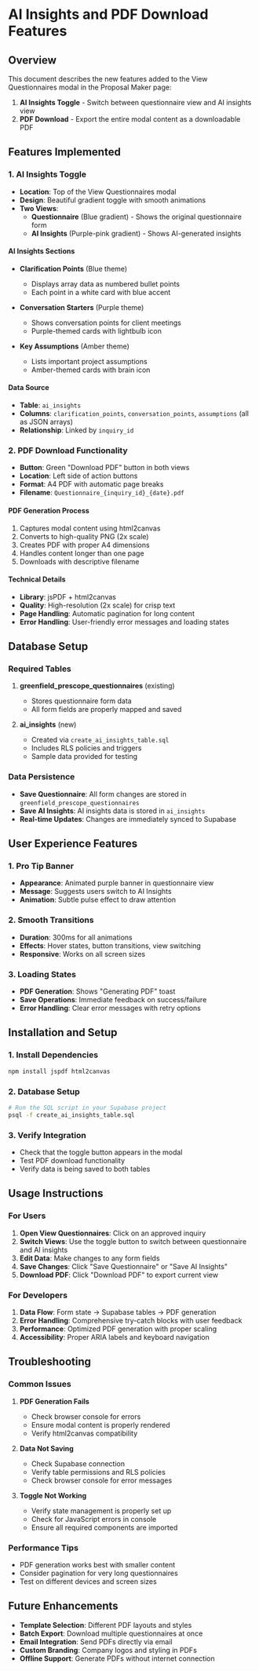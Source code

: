 # AI Insights and PDF Download Features

## Overview
This document describes the new features added to the View Questionnaires modal in the Proposal Maker page:
1. **AI Insights Toggle** - Switch between questionnaire view and AI insights view
2. **PDF Download** - Export the entire modal content as a downloadable PDF

## Features Implemented

### 1. AI Insights Toggle
- **Location**: Top of the View Questionnaires modal
- **Design**: Beautiful gradient toggle with smooth animations
- **Two Views**:
  - **Questionnaire** (Blue gradient) - Shows the original questionnaire form
  - **AI Insights** (Purple-pink gradient) - Shows AI-generated insights

#### AI Insights Sections
- **Clarification Points** (Blue theme)
  - Displays array data as numbered bullet points
  - Each point in a white card with blue accent
  
- **Conversation Starters** (Purple theme)
  - Shows conversation points for client meetings
  - Purple-themed cards with lightbulb icon
  
- **Key Assumptions** (Amber theme)
  - Lists important project assumptions
  - Amber-themed cards with brain icon

#### Data Source
- **Table**: `ai_insights`
- **Columns**: `clarification_points`, `conversation_points`, `assumptions` (all as JSON arrays)
- **Relationship**: Linked by `inquiry_id`

### 2. PDF Download Functionality
- **Button**: Green "Download PDF" button in both views
- **Location**: Left side of action buttons
- **Format**: A4 PDF with automatic page breaks
- **Filename**: `Questionnaire_{inquiry_id}_{date}.pdf`

#### PDF Generation Process
1. Captures modal content using html2canvas
2. Converts to high-quality PNG (2x scale)
3. Creates PDF with proper A4 dimensions
4. Handles content longer than one page
5. Downloads with descriptive filename

#### Technical Details
- **Library**: jsPDF + html2canvas
- **Quality**: High-resolution (2x scale) for crisp text
- **Page Handling**: Automatic pagination for long content
- **Error Handling**: User-friendly error messages and loading states

## Database Setup

### Required Tables
1. **greenfield_prescope_questionnaires** (existing)
   - Stores questionnaire form data
   - All form fields are properly mapped and saved

2. **ai_insights** (new)
   - Created via `create_ai_insights_table.sql`
   - Includes RLS policies and triggers
   - Sample data provided for testing

### Data Persistence
- **Save Questionnaire**: All form changes are stored in `greenfield_prescope_questionnaires`
- **Save AI Insights**: AI insights data is stored in `ai_insights`
- **Real-time Updates**: Changes are immediately synced to Supabase

## User Experience Features

### 1. Pro Tip Banner
- **Appearance**: Animated purple banner in questionnaire view
- **Message**: Suggests users switch to AI Insights
- **Animation**: Subtle pulse effect to draw attention

### 2. Smooth Transitions
- **Duration**: 300ms for all animations
- **Effects**: Hover states, button transitions, view switching
- **Responsive**: Works on all screen sizes

### 3. Loading States
- **PDF Generation**: Shows "Generating PDF" toast
- **Save Operations**: Immediate feedback on success/failure
- **Error Handling**: Clear error messages with retry options

## Installation and Setup

### 1. Install Dependencies
```bash
npm install jspdf html2canvas
```

### 2. Database Setup
```bash
# Run the SQL script in your Supabase project
psql -f create_ai_insights_table.sql
```

### 3. Verify Integration
- Check that the toggle button appears in the modal
- Test PDF download functionality
- Verify data is being saved to both tables

## Usage Instructions

### For Users
1. **Open View Questionnaires**: Click on an approved inquiry
2. **Switch Views**: Use the toggle button to switch between questionnaire and AI insights
3. **Edit Data**: Make changes to any form fields
4. **Save Changes**: Click "Save Questionnaire" or "Save AI Insights"
5. **Download PDF**: Click "Download PDF" to export current view

### For Developers
1. **Data Flow**: Form state → Supabase tables → PDF generation
2. **Error Handling**: Comprehensive try-catch blocks with user feedback
3. **Performance**: Optimized PDF generation with proper scaling
4. **Accessibility**: Proper ARIA labels and keyboard navigation

## Troubleshooting

### Common Issues
1. **PDF Generation Fails**
   - Check browser console for errors
   - Ensure modal content is properly rendered
   - Verify html2canvas compatibility

2. **Data Not Saving**
   - Check Supabase connection
   - Verify table permissions and RLS policies
   - Check browser console for error messages

3. **Toggle Not Working**
   - Verify state management is properly set up
   - Check for JavaScript errors in console
   - Ensure all required components are imported

### Performance Tips
- PDF generation works best with smaller content
- Consider pagination for very long questionnaires
- Test on different devices and screen sizes

## Future Enhancements
- **Template Selection**: Different PDF layouts and styles
- **Batch Export**: Download multiple questionnaires at once
- **Email Integration**: Send PDFs directly via email
- **Custom Branding**: Company logos and styling in PDFs
- **Offline Support**: Generate PDFs without internet connection
